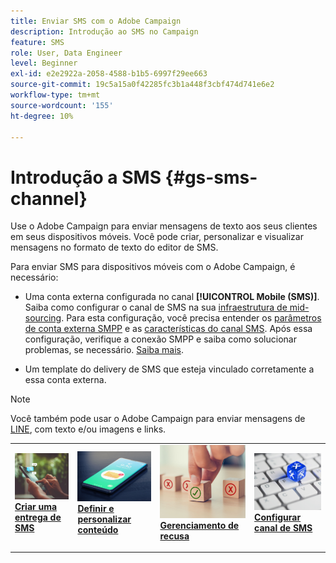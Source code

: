```yaml
---
title: Enviar SMS com o Adobe Campaign
description: Introdução ao SMS no Campaign
feature: SMS
role: User, Data Engineer
level: Beginner
exl-id: e2e2922a-2058-4588-b1b5-6997f29ee663
source-git-commit: 19c5a15a0f42285fc3b1a448f3cbf474d741e6e2
workflow-type: tm+mt
source-wordcount: '155'
ht-degree: 10%

---
```


# Introdução a SMS {#gs-sms-channel}

Use o Adobe Campaign para enviar mensagens de texto aos seus clientes em seus dispositivos móveis. Você pode criar, personalizar e visualizar mensagens no formato de texto do editor de SMS.

Para enviar SMS para dispositivos móveis com o Adobe Campaign, é necessário:

* Uma conta externa configurada no canal **[!UICONTROL Mobile (SMS)]**. Saiba como configurar o canal de SMS na sua [infraestrutura de mid-sourcing](sms-mid-sourcing.md). Para esta configuração, você precisa entender os [parâmetros de conta externa SMPP](smpp-external-account.md) e as [características do canal SMS](sms-channel.md).
Após essa configuração, verifique a conexão SMPP e saiba como solucionar problemas, se necessário. [Saiba mais](smpp-connection.md).

* Um template do delivery de SMS que esteja vinculado corretamente a essa conta externa.


>[!NOTE]
>
>Você também pode usar o Adobe Campaign para enviar mensagens de [LINE](../../send/line.md), com texto e/ou imagens e links.


<table style="table-layout:fixed"><tr style="border: 0;">
<td>
<a href="create-sms.md">
<img alt="Criar SMS" src="../../assets/do-not-localize/sms-sending.jpg">
</a>
<div><a href="create-sms.md"><strong>Criar uma entrega de SMS</strong>
</div>
<p>
</td>
<td>
<a href="sms-content.md">
<img alt="Conteúdo de SMS" src="../../assets/do-not-localize/sms.jpg">
</a>
<div>
<a href="sms-content.md"><strong>Definir e personalizar conteúdo</strong></a>
</div>
<p></td>
<td>
<a href="sms-audience.md">
<img alt="Público-alvo" src="../../assets/do-not-localize/sms-opt-out.jpg">
</a>
<div>
<a href="sms-audience.md"><strong>Gerenciamento de recusa</strong></a>
</div>
<p>
</td>
<td>
<a href="smpp-external-account.md">
<img alt="Configuração" src="../../assets/do-not-localize/sms-config.jpg">
</a>
<div>
<a href="smpp-external-account.md"><strong>Configurar canal de SMS</strong></a>
</div>
<p>
</td>
</tr></table>
